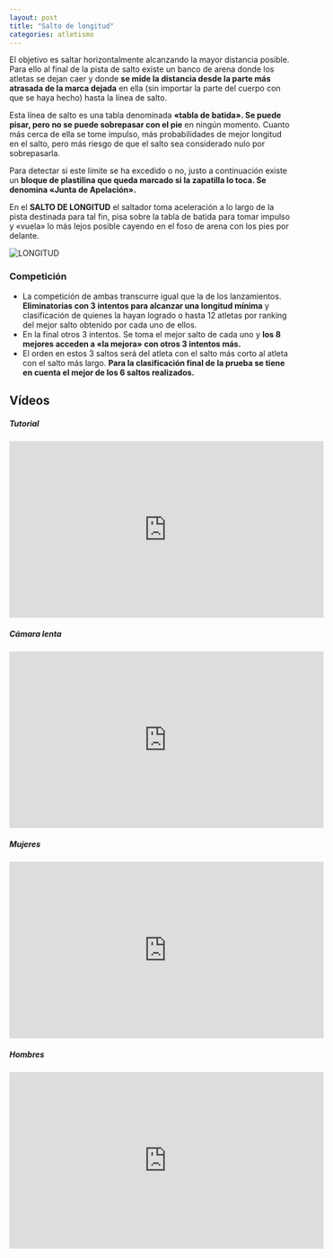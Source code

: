 ```yaml
---
layout: post
title: "Salto de longitud"
categories: atletismo
---
```


El objetivo es saltar horizontalmente alcanzando la mayor distancia posible. Para ello al final de la pista de salto existe un banco de arena donde los atletas se dejan caer y donde **se mide la distancia desde la parte más atrasada de la marca dejada** en ella (sin importar la parte del cuerpo con que se haya hecho) hasta la línea de salto.

Esta línea de salto es una tabla denominada **«tabla de batida». Se puede pisar, pero no se puede sobrepasar con el pie** en ningún momento. Cuanto más cerca de ella se tome impulso, más probabilidades de mejor longitud en el salto, pero más riesgo de que el salto sea considerado nulo por sobrepasarla.

Para detectar si este límite se ha excedido o no, justo a continuación existe un **bloque de plastilina que queda marcado si la zapatilla lo toca. Se denomina «Junta de Apelación».**

En el **SALTO DE LONGITUD** el saltador toma aceleración a lo largo de la pista destinada para tal fin, pisa sobre la tabla de batida para tomar impulso y «vuela» lo más lejos posible cayendo en el foso de arena con los pies por delante.

![LONGITUD](https://danieledufis.github.io/images_text/atletismo_salto%20longitud.jpg)

### Competición

* La competición de ambas transcurre igual que la de los lanzamientos. **Eliminatorias con 3 intentos para alcanzar una longitud mínima** y clasificación de quienes la hayan logrado o hasta 12 atletas por ranking del mejor salto obtenido por cada uno de ellos.
* En la final otros 3 intentos. Se toma el mejor salto de cada uno y **los 8 mejores acceden a «la mejora» con otros 3 intentos más.** 
* El orden en estos 3 saltos será del atleta con el salto más corto al atleta con el salto más largo. **Para la clasificación final de la prueba se tiene en cuenta el mejor de los 6 saltos realizados.**

## Vídeos

##### Tutorial

<iframe width="560" height="315" src="https://www.youtube.com/embed/q9clVmT_iD0" frameborder="0" allow="accelerometer; autoplay; encrypted-media; gyroscope; picture-in-picture" allowfullscreen></iframe>

##### Cámara lenta

<iframe width="560" height="315" src="https://www.youtube.com/embed/mYGAAEoUtUM" frameborder="0" allow="accelerometer; autoplay; encrypted-media; gyroscope; picture-in-picture" allowfullscreen></iframe>

##### Mujeres

<iframe width="560" height="315" src="https://www.youtube.com/embed/zqKMmaElKhM" frameborder="0" allow="accelerometer; autoplay; encrypted-media; gyroscope; picture-in-picture" allowfullscreen></iframe>

##### Hombres

<iframe width="560" height="315" src="https://www.youtube.com/embed/whPq8E1k9MM" frameborder="0" allow="accelerometer; autoplay; encrypted-media; gyroscope; picture-in-picture" allowfullscreen></iframe>
